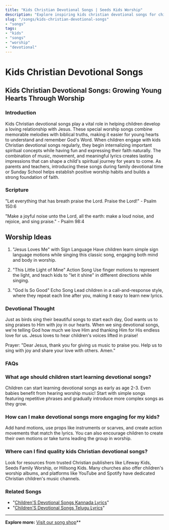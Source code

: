 ```yaml
---
title: "Kids Christian Devotional Songs | Seeds Kids Worship"
description: "Explore inspiring kids christian devotional songs for children's worship and faith development. Biblical music resources for families and ministry."
slug: "/songs/kids-christian-devotional-songs"
- "songs"
tags:
- "kids"
- "songs"
- "worship"
- "devotional"
---
```


# Kids Christian Devotional Songs

## Kids Christian Devotional Songs: Growing Young Hearts Through Worship

### Introduction
Kids Christian devotional songs play a vital role in helping children develop a loving relationship with Jesus. These special worship songs combine memorable melodies with biblical truths, making it easier for young hearts to understand and remember God's Word. When children engage with kids Christian devotional songs regularly, they begin internalizing important spiritual concepts while having fun and expressing their faith naturally. The combination of music, movement, and meaningful lyrics creates lasting impressions that can shape a child's spiritual journey for years to come. As parents and teachers, introducing these songs during family devotional time or Sunday School helps establish positive worship habits and builds a strong foundation of faith.

### Scripture
"Let everything that has breath praise the Lord. Praise the Lord!" - Psalm 150:6

"Make a joyful noise unto the Lord, all the earth: make a loud noise, and rejoice, and sing praise." - Psalm 98:4

## Worship Ideas
1. "Jesus Loves Me" with Sign Language
Have children learn simple sign language motions while singing this classic song, engaging both mind and body in worship.

2. "This Little Light of Mine" Action Song
Use finger motions to represent the light, and teach kids to "let it shine" in different directions while singing.

3. "God Is So Good" Echo Song
Lead children in a call-and-response style, where they repeat each line after you, making it easy to learn new lyrics.

### Devotional Thought
Just as birds sing their beautiful songs to start each day, God wants us to sing praises to Him with joy in our hearts. When we sing devotional songs, we're telling God how much we love Him and thanking Him for His endless love for us. Jesus loves to hear children's voices lifted in praise!

Prayer: "Dear Jesus, thank you for giving us music to praise you. Help us to sing with joy and share your love with others. Amen."

### FAQs

### What age should children start learning devotional songs?
Children can start learning devotional songs as early as age 2-3. Even babies benefit from hearing worship music! Start with simple songs featuring repetitive phrases and gradually introduce more complex songs as they grow.

### How can I make devotional songs more engaging for my kids?
Add hand motions, use props like instruments or scarves, and create action movements that match the lyrics. You can also encourage children to create their own motions or take turns leading the group in worship.

### Where can I find quality kids Christian devotional songs?
Look for resources from trusted Christian publishers like Lifeway Kids, Seeds Family Worship, or Hillsong Kids. Many churches also offer children's worship albums, and platforms like YouTube and Spotify have dedicated Christian children's music channels.

### Related Songs

- "[Children'S Devotional Songs Kannada Lyrics](/songs/children-s-devotional-songs-kannada-lyrics/)"
- "[Children'S Devotional Songs Telugu Lyrics](/songs/children-s-devotional-songs-telugu-lyrics/)"

---

**Explore more:** [Visit our song shop](https://seedskidsworship.com/shop)**

<!-- Schema Markup -->
<script type="application/ld+json">
{
  "@context": "https://schema.org",
  "@type": "MusicRecording",
  "name": "Kids Christian Devotional Songs",
  "byArtist": {
    "@type": "MusicGroup",
    "name": "Seeds Kids Worship"
  },
  "isFamilyFriendly": true,
  "url": "https://seedskidsworship.com/songs/kids-christian-devotional-songs/"
}
</script>
